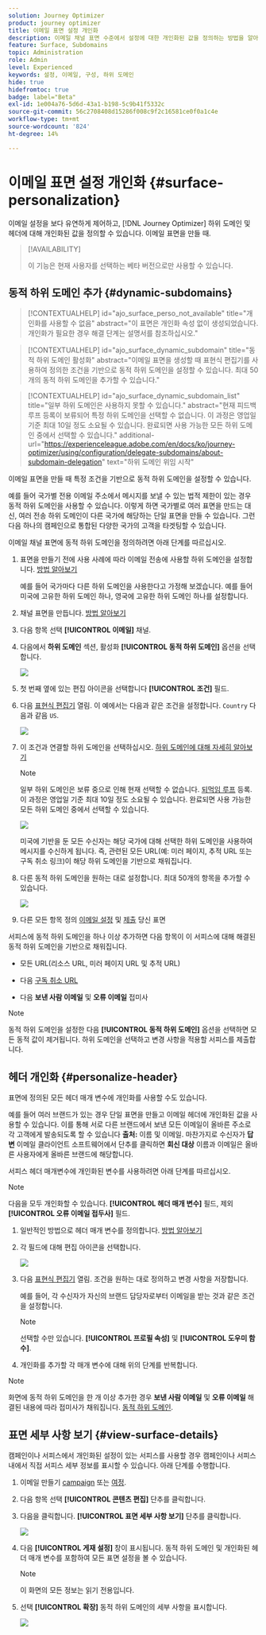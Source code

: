```yaml
---
solution: Journey Optimizer
product: journey optimizer
title: 이메일 표면 설정 개인화
description: 이메일 채널 표면 수준에서 설정에 대한 개인화된 값을 정의하는 방법을 알아봅니다
feature: Surface, Subdomains
topic: Administration
role: Admin
level: Experienced
keywords: 설정, 이메일, 구성, 하위 도메인
hide: true
hidefromtoc: true
badge: label="Beta"
exl-id: 1e004a76-5d6d-43a1-b198-5c9b41f5332c
source-git-commit: 56c2708408d15286f008c9f2c16581ce0f0a1c4e
workflow-type: tm+mt
source-wordcount: '824'
ht-degree: 14%

---
```


# 이메일 표면 설정 개인화 {#surface-personalization}

이메일 설정을 보다 유연하게 제어하고, [!DNL Journey Optimizer] 하위 도메인 및 헤더에 대해 개인화된 값을 정의할 수 있습니다.<!--and URL tracking parameters--> 이메일 표면을 만들 때.

>[!AVAILABILITY]
>
>이 기능은 현재 사용자를 선택하는 베타 버전으로만 사용할 수 있습니다. <!--To join the beta program, contact Adobe Customer Care.-->

## 동적 하위 도메인 추가 {#dynamic-subdomains}

>[!CONTEXTUALHELP]
>id="ajo_surface_perso_not_available"
>title="개인화를 사용할 수 없음"
>abstract="이 표면은 개인화 속성 없이 생성되었습니다. 개인화가 필요한 경우 해결 단계는 설명서를 참조하십시오."

>[!CONTEXTUALHELP]
>id="ajo_surface_dynamic_subdomain"
>title="동적 하위 도메인 활성화"
>abstract="이메일 표면을 생성할 때 표현식 편집기를 사용하여 정의한 조건을 기반으로 동적 하위 도메인을 설정할 수 있습니다. 최대 50개의 동적 하위 도메인을 추가할 수 있습니다."

>[!CONTEXTUALHELP]
>id="ajo_surface_dynamic_subdomain_list"
>title="일부 하위 도메인은 사용하지 못할 수 있습니다."
>abstract="현재 피드백 루프 등록이 보류되어 특정 하위 도메인을 선택할 수 없습니다. 이 과정은 영업일 기준 최대 10일 정도 소요될 수 있습니다. 완료되면 사용 가능한 모든 하위 도메인 중에서 선택할 수 있습니다."
>additional-url="https://experienceleague.adobe.com/en/docs/ko/journey-optimizer/using/configuration/delegate-subdomains/about-subdomain-delegation" text="하위 도메인 위임 시작"

이메일 표면을 만들 때 특정 조건을 기반으로 동적 하위 도메인을 설정할 수 있습니다.

예를 들어 국가별 전용 이메일 주소에서 메시지를 보낼 수 있는 법적 제한이 있는 경우 동적 하위 도메인을 사용할 수 있습니다. 이렇게 하면 국가별로 여러 표면을 만드는 대신, 여러 전송 하위 도메인이 다른 국가에 해당하는 단일 표면을 만들 수 있습니다. 그런 다음 하나의 캠페인으로 통합된 다양한 국가의 고객을 타겟팅할 수 있습니다.

이메일 채널 표면에 동적 하위 도메인을 정의하려면 아래 단계를 따르십시오.

1. 표면을 만들기 전에 사용 사례에 따라 이메일 전송에 사용할 하위 도메인을 설정합니다. [방법 알아보기](../configuration/about-subdomain-delegation.md)

   예를 들어 국가마다 다른 하위 도메인을 사용한다고 가정해 보겠습니다. 예를 들어 미국에 고유한 하위 도메인 하나, 영국에 고유한 하위 도메인 하나를 설정합니다.

1. 채널 표면을 만듭니다. [방법 알아보기](../configuration/channel-surfaces.md)

1. 다음 항목 선택 **[!UICONTROL 이메일]** 채널.

1. 다음에서 **하위 도메인** 섹션, 활성화 **[!UICONTROL 동적 하위 도메인]** 옵션을 선택합니다.

   ![](assets/surface-email-dynamic-subdomain.png)

1. 첫 번째 옆에 있는 편집 아이콘을 선택합니다 **[!UICONTROL 조건]** 필드.

1. 다음 [표현식 편집기](../personalization/personalization-build-expressions.md) 열림. 이 예에서는 다음과 같은 조건을 설정합니다. `Country` 다음과 같음 `US`.

   ![](assets/surface-email-edit-condition.png)

1. 이 조건과 연결할 하위 도메인을 선택하십시오. [하위 도메인에 대해 자세히 알아보기](../configuration/about-subdomain-delegation.md)

   >[!NOTE]
   >
   >일부 하위 도메인은 보류 중으로 인해 현재 선택할 수 없습니다. [되먹임 루프](../reports/deliverability.md#feedback-loops) 등록. 이 과정은 영업일 기준 최대 10일 정도 소요될 수 있습니다. 완료되면 사용 가능한 모든 하위 도메인 중에서 선택할 수 있습니다. <!--where FL registration happens? is it when delegating a subdomain and you're awaiting from subdomain validation? or is it on ISP side only?-->

   ![](assets/surface-email-select-subdomain.png)

   미국에 기반을 둔 모든 수신자는 해당 국가에 대해 선택한 하위 도메인을 사용하여 메시지를 수신하게 됩니다. 즉, 관련된 모든 URL(예: 미러 페이지, 추적 URL 또는 구독 취소 링크)이 해당 하위 도메인을 기반으로 채워집니다.

1. 다른 동적 하위 도메인을 원하는 대로 설정합니다. 최대 50개의 항목을 추가할 수 있습니다.

   ![](assets/surface-email-add-dynamic-subdomain.png)

   <!--Select the [IP pool](../configuration/ip-pools.md) to associate with the surface. [Learn more](email-settings.md#subdomains-and-ip-pools)-->

1. 다른 모든 항목 정의 [이메일 설정](email-settings.md) 및 [제출](../configuration/channel-surfaces.md#create-channel-surface) 당신 표면

서피스에 동적 하위 도메인을 하나 이상 추가하면 다음 항목이 이 서피스에 대해 해결된 동적 하위 도메인을 기반으로 채워집니다.

* 모든 URL(리소스 URL, 미러 페이지 URL 및 추적 URL)

* 다음 [구독 취소 URL](email-settings.md#list-unsubscribe)

* 다음 **보낸 사람 이메일** 및 **오류 이메일** 접미사

>[!NOTE]
>
>동적 하위 도메인을 설정한 다음 **[!UICONTROL 동적 하위 도메인]** 옵션을 선택하면 모든 동적 값이 제거됩니다. 하위 도메인을 선택하고 변경 사항을 적용할 서피스를 제출합니다.

## 헤더 개인화 {#personalize-header}

표면에 정의된 모든 헤더 매개 변수에 개인화를 사용할 수도 있습니다.

예를 들어 여러 브랜드가 있는 경우 단일 표면을 만들고 이메일 헤더에 개인화된 값을 사용할 수 있습니다. 이를 통해 서로 다른 브랜드에서 보낸 모든 이메일이 올바른 주소로 각 고객에게 발송되도록 할 수 있습니다 **출처:** 이름 및 이메일. 마찬가지로 수신자가 **답변** 이메일 클라이언트 소프트웨어에서 단추를 클릭하면 **회신 대상** 이름과 이메일은 올바른 사용자에게 올바른 브랜드에 해당합니다.

서피스 헤더 매개변수에 개인화된 변수를 사용하려면 아래 단계를 따르십시오.

>[!NOTE]
>
>다음을 모두 개인화할 수 있습니다. **[!UICONTROL 헤더 매개 변수]** 필드, 제외 **[!UICONTROL 오류 이메일 접두사]** 필드.


1. 일반적인 방법으로 헤더 매개 변수를 정의합니다. [방법 알아보기](email-settings.md#email-header)

1. 각 필드에 대해 편집 아이콘을 선택합니다.

   ![](assets/surface-email-personalize-header.png)

1. 다음 [표현식 편집기](../personalization/personalization-build-expressions.md) 열림. 조건을 원하는 대로 정의하고 변경 사항을 저장합니다.

   예를 들어, 각 수신자가 자신의 브랜드 담당자로부터 이메일을 받는 것과 같은 조건을 설정합니다.

   >[!NOTE]
   >
   >선택할 수만 있습니다. **[!UICONTROL 프로필 속성]** 및 **[!UICONTROL 도우미 함수]**.

1. 개인화를 추가할 각 매개 변수에 대해 위의 단계를 반복합니다.

>[!NOTE]
>
>화면에 동적 하위 도메인을 한 개 이상 추가한 경우 **보낸 사람 이메일** 및 **오류 이메일** 해결된 내용에 따라 접미사가 채워집니다. [동적 하위 도메인](#dynamic-subdomains).

<!--
## Use personalized URL tracking {#personalize-url-tracking}

To use personalized URL tracking prameters, follow the steps below.

1. Select the profile attribute of your choice from the expression editor.

1. Repeat the steps above for each tracking parameter you want to personalize.

Now when the email is sent out, this parameter will be automatically appended to the end of the URL. You can then capture this parameter in web analytics tools or in performance reports.
-->

## 표면 세부 사항 보기 {#view-surface-details}

캠페인이나 서피스에서 개인화된 설정이 있는 서피스를 사용할 경우 캠페인이나 서피스 내에서 직접 서피스 세부 정보를 표시할 수 있습니다. 아래 단계를 수행합니다.

1. 이메일 만들기 [campaign](../campaigns/create-campaign.md) 또는 [여정](../building-journeys/journey-gs.md).

1. 다음 항목 선택 **[!UICONTROL 콘텐츠 편집]** 단추를 클릭합니다.

1. 다음을 클릭합니다. **[!UICONTROL 표면 세부 사항 보기]** 단추를 클릭합니다.

   ![](assets/campaign-view-surface-details.png)

1. 다음 **[!UICONTROL 게재 설정]** 창이 표시됩니다. 동적 하위 도메인 및 개인화된 헤더 매개 변수를 포함하여 모든 표면 설정을 볼 수 있습니다.

   >[!NOTE]
   >
   >이 화면의 모든 정보는 읽기 전용입니다.

1. 선택 **[!UICONTROL 확장]** 동적 하위 도메인의 세부 사항을 표시합니다.

   ![](assets/campaign-delivery-settings-subdomain-expand.png)
